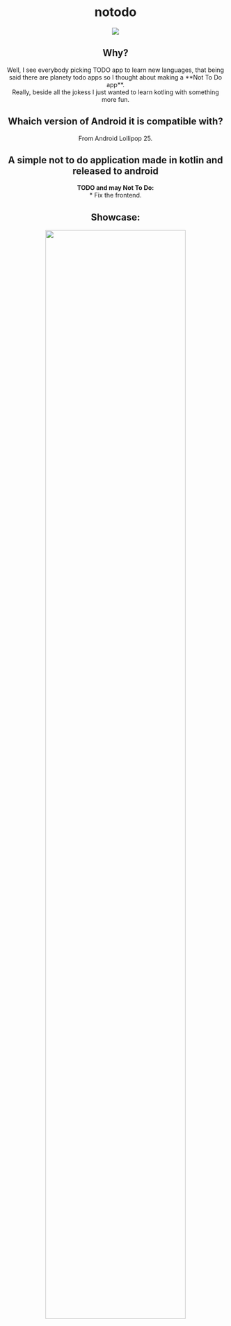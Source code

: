  <h1 align="center">notodo</h1>

<p align="center">
  <img src="https://img.shields.io/badge/Android-3DDC84?style=for-the-badge&logo=android&logoColor=white">
</p>

<h2 align="center"> Why? </h2>

<p align="center">
  Well, I see everybody picking TODO app to learn new languages, that being said there are planety todo apps so I thought about making a **Not To Do app**.</br>
Really, beside all the jokess I just  wanted to learn kotling with something more fun.
</p>

<h2 align="center">Whaich version of Android it is compatible with?</h2>

<p align="center">
  From Android Lollipop 25.
</p>

<h2 align="center"> A simple not to do application made in kotlin and released to android </h2>

<p align="center">
  <b> TODO and may Not To Do:</b></br>
  * Fix the frontend.

  <h2 align="center">Showcase:</h2>
<p align="center">
  <img width="80%" src="https://github.com/chmodeed/notodo/blob/main/assets/notodo.jpg">
</p>
